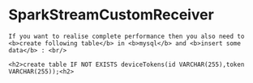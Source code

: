 # SparkStreamCustomReceiver

    If you want to realise complete performance then you also need to <b>create following table</b> in <b>mysql</b> and <b>insert some data</b> : <br/>

    <h2>create table IF NOT EXISTS deviceTokens(id VARCHAR(255),token VARCHAR(255));<h2>
